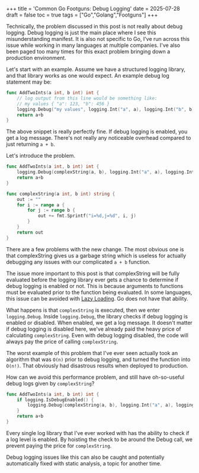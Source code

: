+++
title = 'Common Go Footguns: Debug Logging'
date = 2025-07-28
draft = false
toc = true
tags = ["Go","Golang","Footguns"]
+++

Technically, the problem discussed in this post is not really about debug logging. Debug logging is just the main place where I see this misunderstanding manifest. It is also not specific to Go, I've run across this issue while working in many languages at multiple companies. I've also been paged too many times for this exact problem bringing down a production environment.

Let's start with an example. Assume we have a structured logging library, and that library works as one would expect. An example debug log statement may be:

```go
func AddTwoInts(a int, b int) int {
    // log output from this line would be something like:
    // my values { "a": 123, "b": 456 }
    logging.Debug("my values", logging.Int("a", a), logging.Int("b", b))
    return a+b
}
```

The above snippet is really perfectly fine. If debug logging is enabled, you get a log message. There's not really any noticeable overhead compared to just returning `a + b`.

Let's introduce the problem.


```go
func AddTwoInts(a int, b int) int {
    logging.Debug(complexString(a, b), logging.Int("a", a), logging.Int("b", b))
    return a+b
}

func complexString(a int, b int) string {
    out := ""
    for i := range a {
        for j := range b {
            out += fmt.Sprintf("i=%d,j=%d", i, j)
        }
    }
    return out
}
```

There are a few problems with the new change. The most obvious one is that complexString gives us a garbage string which is useless for actually debugging any issues with our complicated `a + b` function.

The issue more important to this post is that complexString will be fully evaluated before the logging library ever gets a chance to determine if debug logging is enabled or not. This is because arguments to functions must be evaluated prior to the function being evaluated. In some languages, this issue can be avoided with [Lazy Loading](https://en.wikipedia.org/wiki/Lazy_loading). Go does not have that ability.

What happens is that `complexString` is executed, then we enter `logging.Debug`. Inside `logging.Debug`, the library checks if debug logging is enabled or disabled. When enabled, we get a log message. It doesn't matter if debug logging is disabled here, we've already paid the heavy price of calculating `complexString`. Even with debug logging disabled, the code will always pay the price of calling `complexString`.

The worst example of this problem that I've ever seen actually took an algorithm that was `O(n)` prior to debug logging, and turned the function into `O(n!)`. That obviously had disastrous results when deployed to production.

How can we avoid this performance problem, and still have oh-so-useful debug logs given by `complexString`?

```go
func AddTwoInts(a int, b int) int {
    if logging.IsDebugEnabled() {
        logging.Debug(complexString(a, b), logging.Int("a", a), logging.Int("b", b))
    }
    return a+b
}
```

Every single log library that I've ever worked with has the ability to check if a log level is enabled. By hoisting the check to be around the Debug call, we prevent paying the price for `complexString`.

Debug logging issues like this can also be caught and potentially automatically fixed with static analysis, a topic for another time.
